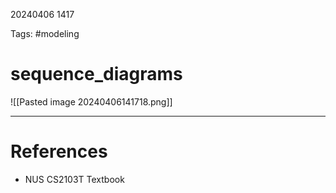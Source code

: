 20240406 1417

Tags: #modeling

# sequence_diagrams
![[Pasted image 20240406141718.png]]

--- 
# References
- NUS CS2103T Textbook

